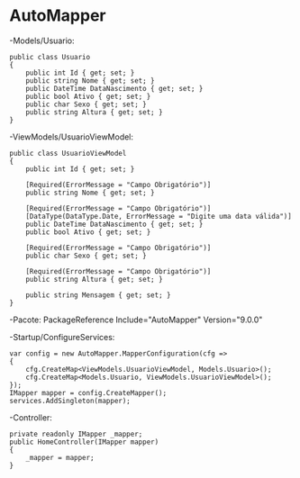 # AutoMapper

-Models/Usuario:

    public class Usuario
    {
        public int Id { get; set; }
        public string Nome { get; set; }        
        public DateTime DataNascimento { get; set; }
        public bool Ativo { get; set; } 
        public char Sexo { get; set; }
        public string Altura { get; set; }
    }

-ViewModels/UsuarioViewModel:

    public class UsuarioViewModel
    {
        public int Id { get; set; }

        [Required(ErrorMessage = "Campo Obrigatório")] 
        public string Nome { get; set; }        

        [Required(ErrorMessage = "Campo Obrigatório")] 
        [DataType(DataType.Date, ErrorMessage = "Digite uma data válida")]
        public DateTime DataNascimento { get; set; }
        public bool Ativo { get; set; } 

        [Required(ErrorMessage = "Campo Obrigatório")] 
        public char Sexo { get; set; }

        [Required(ErrorMessage = "Campo Obrigatório")] 
        public string Altura { get; set; }

        public string Mensagem { get; set; }
    }
    
    
-Pacote: PackageReference Include="AutoMapper" Version="9.0.0"
    
-Startup/ConfigureServices:

    var config = new AutoMapper.MapperConfiguration(cfg =>
    {
        cfg.CreateMap<ViewModels.UsuarioViewModel, Models.Usuario>();
        cfg.CreateMap<Models.Usuario, ViewModels.UsuarioViewModel>();
    });
    IMapper mapper = config.CreateMapper();
    services.AddSingleton(mapper);

-Controller:

    private readonly IMapper _mapper;
    public HomeController(IMapper mapper)
    {
        _mapper = mapper;
    }

